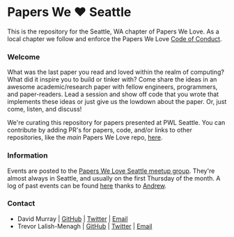 # Papers We ❤️  Seattle

This is the repository for the Seattle, WA chapter of Papers We Love. As a local chapter we follow and enforce
the Papers We Love [Code of Conduct](https://github.com/papers-we-love/seattle/blob/master/code-of-conduct.md).

### Welcome

What was the last paper you read and loved within the realm of computing? What did it inspire you to build or tinker with?
Come share the ideas in an awesome academic/research paper with fellow engineers, programmers, and paper-readers. Lead a
session and show off code that you wrote that implements these ideas or just give us the lowdown about the paper. Or,
just come, listen, and discuss!

We're curating this repository for papers presented at PWL Seattle. You can contribute by adding PR's for papers, code,
and/or links to other repositories, like the _main_ Papers We Love repo, [here](https://github.com/papers-we-love/papers-we-love).

### Information

Events are posted to the [Papers We Love Seattle meetup group](http://www.meetup.com/Papers-We-Love-Seattle/).
They're almost always in Seattle, and usually on the first Thursday of the month. A log of past events can be
found [here](https://github.com/papers-we-love/seattle/blob/master/events.md) thanks to
[Andrew](https://github.com/abeyer).

### Contact

- David Murray | [GitHub](https://github.com/fernomac) | [Twitter](https://twitter.com/fernomac) | [Email](mailto:fernomac@coronet.io)
- Trevor Lalish-Menagh | [GitHub](https://github.com/trevmex) | [Twitter](https://twitter.com/trevmex) | [Email](mailto:trev@trevreport.org)

